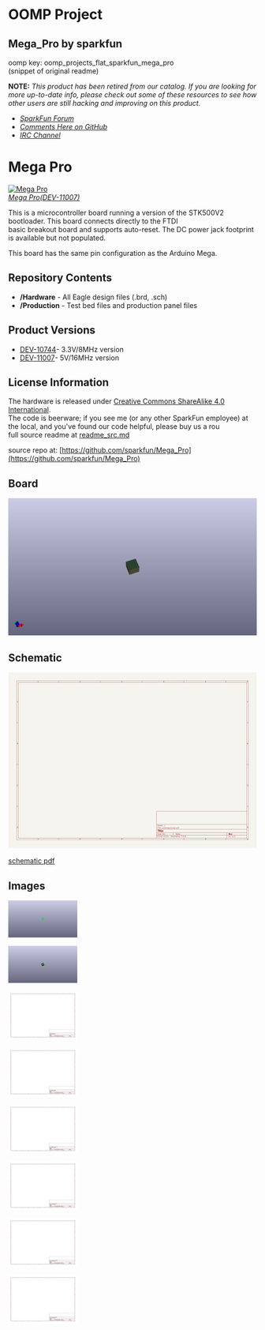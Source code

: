 # OOMP Project  
## Mega_Pro  by sparkfun  
  
oomp key: oomp_projects_flat_sparkfun_mega_pro  
(snippet of original readme)  
  
**NOTE:** *This product has been retired from our catalog. If you are looking for more up-to-date info, please check out some of these resources to see how other users are still hacking and improving on this product.*  
* *[SparkFun Forum](https://forum.sparkfun.com/)*  
* *[Comments Here on GitHub](https://github.com/sparkfun/Mega_Pro/issues)*  
* *[IRC Channel](https://www.sparkfun.com/news/263)*  
  
Mega Pro  
=============  
  
[![Mega Pro](https://cdn.sparkfun.com//assets/parts/6/2/7/9/11007-03a.jpg)  
*Mega Pro(DEV-11007)*](https://www.sparkfun.com/products/11007)  
  
This is a microcontroller board running a version of the STK500V2 bootloader. This board connects directly to the FTDI  
basic breakout board and supports auto-reset. The DC power jack footprint is available but not populated.   
  
This board has the same pin configuration as the Arduino Mega.   
  
  
Repository Contents  
-------------------  
* **/Hardware** - All Eagle design files (.brd, .sch)  
* **/Production** - Test bed files and production panel files  
  
  
Product Versions  
----------------  
* [DEV-10744](https://www.sparkfun.com/products/10744)- 3.3V/8MHz version  
* [DEV-11007](https://www.sparkfun.com/products/11007)- 5V/16MHz version  
  
License Information  
-------------------  
The hardware is released under [Creative Commons ShareAlike 4.0 International](https://creativecommons.org/licenses/by-sa/4.0/).  
The code is beerware; if you see me (or any other SparkFun employee) at the local, and you've found our code helpful, please buy us a rou  
  full source readme at [readme_src.md](readme_src.md)  
  
source repo at: [https://github.com/sparkfun/Mega_Pro](https://github.com/sparkfun/Mega_Pro)  
## Board  
  
[![working_3d.png](working_3d_600.png)](working_3d.png)  
## Schematic  
  
[![working_schematic.png](working_schematic_600.png)](working_schematic.png)  
  
[schematic pdf](working_schematic.pdf)  
## Images  
  
[![working_3D_bottom.png](working_3D_bottom_140.png)](working_3D_bottom.png)  
  
[![working_3D_top.png](working_3D_top_140.png)](working_3D_top.png)  
  
[![working_assembly_page_01.png](working_assembly_page_01_140.png)](working_assembly_page_01.png)  
  
[![working_assembly_page_02.png](working_assembly_page_02_140.png)](working_assembly_page_02.png)  
  
[![working_assembly_page_03.png](working_assembly_page_03_140.png)](working_assembly_page_03.png)  
  
[![working_assembly_page_04.png](working_assembly_page_04_140.png)](working_assembly_page_04.png)  
  
[![working_assembly_page_05.png](working_assembly_page_05_140.png)](working_assembly_page_05.png)  
  
[![working_assembly_page_06.png](working_assembly_page_06_140.png)](working_assembly_page_06.png)  
